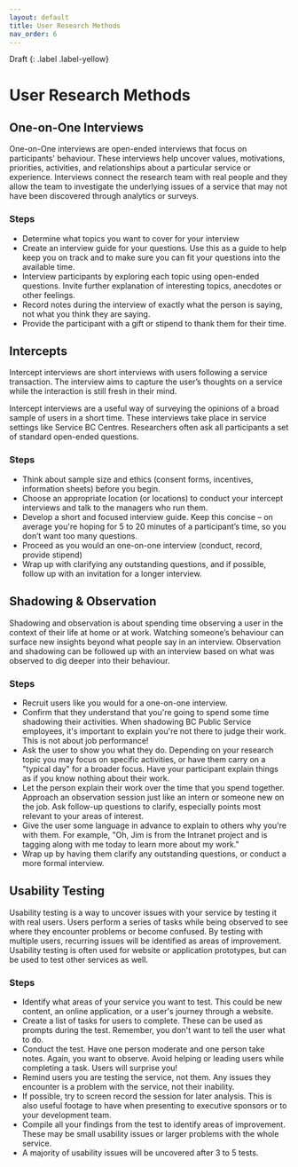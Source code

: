 ```yaml
---
layout: default
title: User Research Methods
nav_order: 6
---
```


Draft
{: .label .label-yellow}

# User Research Methods

## One-on-One Interviews

One-on-One interviews are open-ended interviews that focus on participants' behaviour. These interviews help uncover values, motivations, priorities, activities, and relationships about a particular service or experience. Interviews connect the research team with real people and they allow the team to investigate the underlying issues of a service that may not have been discovered through analytics or surveys.

### Steps
- Determine what topics you want to cover for your interview
- Create an interview guide for your questions. Use this as a guide to help keep you on track and to make sure you can fit your questions into the available time.
- Interview participants by exploring each topic using open-ended questions. Invite further explanation of interesting topics, anecdotes or other feelings.
- Record notes during the interview of exactly what the person is saying, not what you think they are saying.
- Provide the participant with a gift or stipend to thank them for their time.

## Intercepts

Intercept interviews are short interviews with users following a service transaction. The interview aims to capture the user’s thoughts on a service while the interaction is still fresh in their mind.

Intercept interviews are a useful way of surveying the opinions of a broad sample of users in a short time. These interviews take place in service settings like Service BC Centres. Researchers often ask all participants a set of standard open-ended questions.

### Steps

- Think about sample size and ethics (consent forms, incentives, information sheets) before you begin.
- Choose an appropriate location (or locations) to conduct your intercept interviews and talk to the managers who run them.
- Develop a short and focused interview guide. Keep this concise – on average you're hoping for 5 to 20 minutes of a participant’s time, so you don’t want too many questions.
- Proceed as you would an one-on-one interview (conduct, record, provide stipend)
- Wrap up with clarifying any outstanding questions, and if possible, follow up with an invitation for a longer interview.

## Shadowing & Observation

Shadowing and observation is about spending time observing a user in the context of their life at home or at work. Watching someone’s behaviour can surface new insights beyond what people say in an interview. Observation and shadowing can be followed up with an interview based on what was observed to dig deeper into their behaviour.

### Steps
- Recruit users like you would for a one-on-one interview.
- Confirm that they understand that you're going to spend some time shadowing their activities. When shadowing BC Public Service employees, it's important to explain you're not there to judge their work. This is not about job performance!
- Ask the user to show you what they do. Depending on your research topic you may focus on specific activities, or have them carry on a "typical day" for a broader focus. Have your participant explain things as if you know nothing about their work.
- Let the person explain their work over the time that you spend together. Approach an observation session just like an intern or someone new on the job. Ask follow-up questions to clarify, especially points most relevant to your areas of interest.
- Give the user some language in advance to explain to others why you're with them. For example, "Oh, Jim is from the Intranet project and is tagging along with me today to learn more about my work."
- Wrap up by having them clarify any outstanding questions, or conduct a more formal interview.

## Usability Testing

Usability testing is a way to uncover issues with your service by testing it with real users. Users perform a series of tasks while being observed to see where they encounter problems or become confused. By testing with multiple users, recurring issues will be identified as areas of improvement. Usability testing is often used for website or application prototypes, but can be used to test other services as well.

### Steps

- Identify what areas of your service you want to test. This could be new content, an online application, or a user's journey through a website.
- Create a list of tasks for users to complete. These can be used as prompts during the test. Remember, you don't want to tell the user what to do.
- Conduct the test. Have one person moderate and one person take notes. Again, you want to observe. Avoid helping or leading users while completing a task. Users will surprise you!
- Remind users you are testing the service, not them. Any issues they encounter is a problem with the service, not their inability.
- If possible, try to screen record the session for later analysis. This is also useful footage to have when presenting to executive sponsors or to your development team.
- Compile all your findings from the test to identify areas of improvement. These may be small usability issues or larger problems with the whole service.
- A majority of usability issues will be uncovered after 3 to 5 tests.
